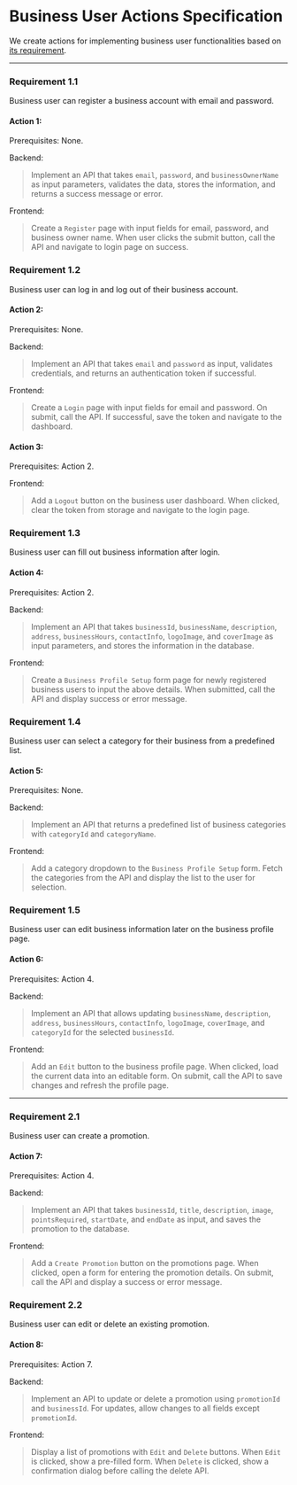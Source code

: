 # Business User Actions Specification

We create actions for implementing business user functionalities based on [its requirement](../requirements/owner.md).

---

### Requirement 1.1

Business user can register a business account with email and password.

#### Action 1:

Prerequisites: None.

Backend:

> Implement an API that takes `email`, `password`, and `businessOwnerName` as input parameters, validates the data, stores the information, and returns a success message or error.

Frontend:

> Create a `Register` page with input fields for email, password, and business owner name. When user clicks the submit button, call the API and navigate to login page on success.

### Requirement 1.2

Business user can log in and log out of their business account.

#### Action 2:

Prerequisites: None.

Backend:

> Implement an API that takes `email` and `password` as input, validates credentials, and returns an authentication token if successful.

Frontend:

> Create a `Login` page with input fields for email and password. On submit, call the API. If successful, save the token and navigate to the dashboard.

#### Action 3:

Prerequisites: Action 2.

Frontend:

> Add a `Logout` button on the business user dashboard. When clicked, clear the token from storage and navigate to the login page.

### Requirement 1.3

Business user can fill out business information after login.

#### Action 4:

Prerequisites: Action 2.

Backend:

> Implement an API that takes `businessId`, `businessName`, `description`, `address`, `businessHours`, `contactInfo`, `logoImage`, and `coverImage` as input parameters, and stores the information in the database.

Frontend:

> Create a `Business Profile Setup` form page for newly registered business users to input the above details. When submitted, call the API and display success or error message.

### Requirement 1.4

Business user can select a category for their business from a predefined list.

#### Action 5:

Prerequisites: None.

Backend:

> Implement an API that returns a predefined list of business categories with `categoryId` and `categoryName`.

Frontend:

> Add a category dropdown to the `Business Profile Setup` form. Fetch the categories from the API and display the list to the user for selection.

### Requirement 1.5

Business user can edit business information later on the business profile page.

#### Action 6:

Prerequisites: Action 4.

Backend:

> Implement an API that allows updating `businessName`, `description`, `address`, `businessHours`, `contactInfo`, `logoImage`, `coverImage`, and `categoryId` for the selected `businessId`.

Frontend:

> Add an `Edit` button to the business profile page. When clicked, load the current data into an editable form. On submit, call the API to save changes and refresh the profile page.

---

### Requirement 2.1

Business user can create a promotion.

#### Action 7:

Prerequisites: Action 4.

Backend:

> Implement an API that takes `businessId`, `title`, `description`, `image`, `pointsRequired`, `startDate`, and `endDate` as input, and saves the promotion to the database.

Frontend:

> Add a `Create Promotion` button on the promotions page. When clicked, open a form for entering the promotion details. On submit, call the API and display a success or error message.

### Requirement 2.2

Business user can edit or delete an existing promotion.

#### Action 8:

Prerequisites: Action 7.

Backend:

> Implement an API to update or delete a promotion using `promotionId` and `businessId`. For updates, allow changes to all fields except `promotionId`.

Frontend:

> Display a list of promotions with `Edit` and `Delete` buttons. When `Edit` is clicked, show a pre-filled form. When `Delete` is clicked, show a confirmation dialog before calling the delete API.
